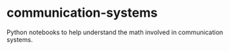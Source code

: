 # communication-systems
Python notebooks to help understand the math involved in communication systems.
